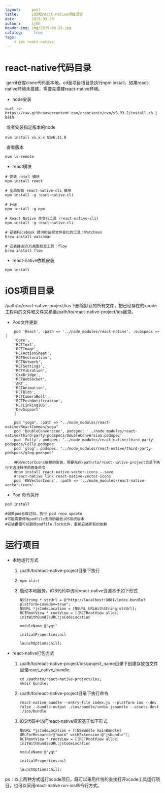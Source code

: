 ```yaml
---
layout:     post
title:      iOS和react-native项目混合
date:       2019-03-29
author:     sjhh
header-img: img/2019-03-29.jpg
catalog: 	 true
tags:
    - ios react-native
---
```


# react-native代码目录

​	gerrit仓库clone代码至本地，cd至项目根目录执行npm install。如果react-native环境未搭建，需要先搭建react-native环境。

- node安装

```
curl -o- https://raw.githubusercontent.com/creationix/nvm/v0.33.2/install.sh | bash
```

​	或者安装指定版本的node

```
nvm install vx.x.x 如v6.11.0 
```

​	查看版本

```
nvm ls-remote
```

- react模块

```
# 安装 react 模块
npm install react 

# 全局安装 react-native-cli 模块 
npm install -g react-native-cli

# 升级
npm install -g npm

# React Native 命令行工具 (react-native-cli)
npm install -g react-native-cli

# 安装Facebook 提供的监视文件变化的工具：Watchman
brew install watchman

# 安装静态的JS类型检查工具：flow
brew install flow
```

- react-native依赖安装

```
npm install 
```



# iOS项目目录

​	/path/to/react-native-project/ios下删除默认的所有文件，把已经存在的xcode工程内的文件和文件夹移至/path/to/react-native-project/ios目录。

- Pod文件更新

```
    pod 'React', :path => '../node_modules/react-native', :subspecs => [
    'Core',
    'RCTText',
    'RCTImage',
    'RCTActionSheet',
    'RCTGeolocation',
    'RCTNetwork',
    'RCTSettings',
    'RCTVibration',
    'CxxBridge',
    'RCTWebSocket',
    'ART',
    'RCTAnimation',
    'RCTBlob',
    'RCTCameraRoll',
    'RCTPushNotification',
    'RCTLinkingIOS',
    'DevSupport'
    ]
    
    pod "yoga", :path => "../node_modules/react-native/ReactCommon/yoga"
    pod 'DoubleConversion', podspec: '../node_modules/react-native/third-party-podspecs/DoubleConversion.podspec'
    pod 'Folly', podspec: '../node_modules/react-native/third-party-podspecs/Folly.podspec'
    pod 'glog', podspec: '../node_modules/react-native/third-party-podspecs/glog.podspec' 
    
    #RNVectorIcons依赖的安装，需要先在/path/to/react-native-project目录下执行下边注释中的两条命令
    #npm install react-native-vector-icons --save
	#react-native link react-native-vector-icons
  	pod 'RNVectorIcons', :path => '../node_modules/react-native-vector-icons'
```

- Pod 命令执行

```
pod install

#如果pod仓库过旧，执行 pod repo update
#可能需要修改podfile支持的最低iOS系统版本
#安装报错可以删除podfile.lock文件，重新安装所有的依赖
```





# 运行项目

- 本地运行方式

  1. /path/to/react-native-project目录下执行

  1. ```
     npm start	
     ```

  2. 启动本地服务，iOS代码中访问react-native资源基于如下形式

     ```
     NSString * strUrl = @"http://localhost:8081/index.bundle?platform=ios&dev=true";
     NSURL *jsCodeLocation = [NSURL URLWithString:strUrl];
     RCTRootView * rootView = [[RCTRootView alloc] initWithBundleURL:jsCodeLocation
                                                              moduleName:@"yqt"
                                                       initialProperties:nil
                                                           launchOptions:nil];
     ```

- react-native打包方式

  1. /path/to/react-native-project/ios/project_name目录下创建存放包文件目录react_native_bundle

     ```
     cd /path/to/react-native-project/ios;
     mkdir bundle;
     ```

  2. /path/to/react-native-project目录下执行命令

     ```
     react-native bundle --entry-file index.js --platform ios --dev false --bundle-output ./ios/bundle/index.jsbundle --assets-dest ./ios/bundle
     ```

  3. iOS代码中访问react-native资源基于如下形式

     ```
     NSURL *jsCodeLocation = [[NSBundle mainBundle] URLForResource:@"main" withExtension:@"jsbundle"];
     RCTRootView * rootView = [[RCTRootView alloc] initWithBundleURL:jsCodeLocation
                                                              moduleName:@"yqt"
                                                       initialProperties:nil
                                                           launchOptions:nil];
     ```

ps：以上两种方式运行xcode项目，既可以采用传统的直接打开xcode工具运行项目，也可以采用react-native run-ios命令行方式。